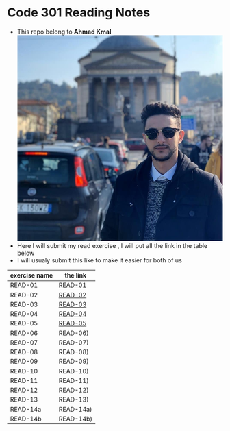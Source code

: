 # Code 301 Reading Notes
* This repo belong to **Ahmad Kmal**
![ahmad kmal](76638483_10219918505896882_4825513838591868928_n.jpg)
* Here I will submit my read exercise , I will put all the link in the table below 
* I will usualy submit this like to make it easier for both of us 


|exercise name | the link     | 
|--------------|--------------|
|READ-01      | [READ-01](https://ahmadkmal.github.io/reading-notes/READ-1)            |     
|READ-02      |  [READ-02](https://ahmadkmal.github.io/reading-notes/READ-2)           |
|READ-03      |  [READ-03](https://ahmadkmal.github.io/reading-notes/READ-3)           |
|READ-04      |  [READ-04](https://ahmadkmal.github.io/reading-notes/READ-4)           |
|READ-05      |  [READ-05](https://ahmadkmal.github.io/reading-notes/READ-5)           |
|READ-06      |  READ-06)           |
|READ-07      |  READ-07)           |
|READ-08      |  READ-08)           |
|READ-09      |  READ-09)           |  
|READ-10      |  READ-10)           |
|READ-11      |  READ-11)           |
|READ-12      |  READ-12)           |
|READ-13      |  READ-13)           |
|READ-14a      |  READ-14a)           |
|READ-14b      |  READ-14b)           | 

